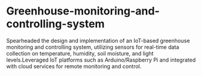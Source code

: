 # Greenhouse-monitoring-and-controlling-system
Spearheaded the design and implementation of an IoT-based greenhouse monitoring and controlling system, utilizing sensors for real-time data collection on temperature, humidity, soil moisture, and light levels.Leveraged IoT platforms such as Arduino/Raspberry Pi and integrated with cloud services for remote monitoring and control.
